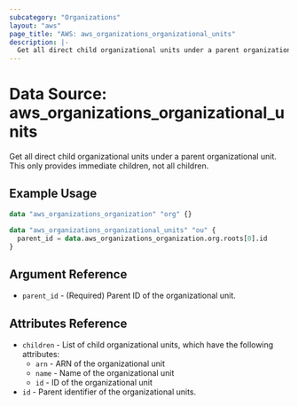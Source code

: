 ```yaml
---
subcategory: "Organizations"
layout: "aws"
page_title: "AWS: aws_organizations_organizational_units"
description: |-
  Get all direct child organizational units under a parent organizational unit. This only provides immediate children, not all children
---
```


# Data Source: aws_organizations_organizational_units
Get all direct child organizational units under a parent organizational unit. This only provides immediate children, not all children.

## Example Usage

```terraform
data "aws_organizations_organization" "org" {}

data "aws_organizations_organizational_units" "ou" {
  parent_id = data.aws_organizations_organization.org.roots[0].id
}
```

## Argument Reference

* `parent_id` - (Required) Parent ID of the organizational unit.

## Attributes Reference

* `children` - List of child organizational units, which have the following attributes:
    * `arn` - ARN of the organizational unit
    * `name` - Name of the organizational unit
    * `id` - ID of the organizational unit
* `id` - Parent identifier of the organizational units.
